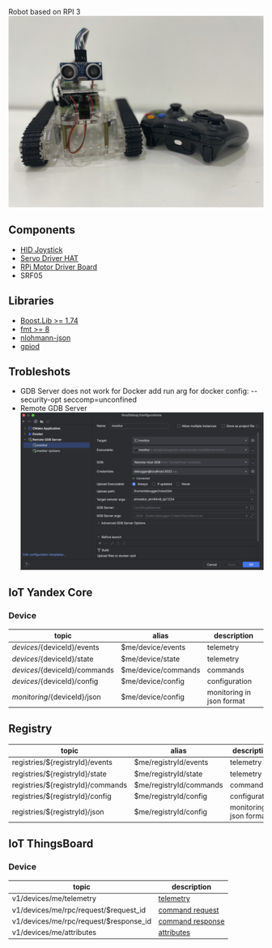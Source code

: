 Robot based on RPI 3
![](https://raw.githubusercontent.com/darvik80/rpi-robot/master/images/robot.jpeg)

## Components
* [HID Joystick](https://en.wikipedia.org/wiki/Human_interface_device)
* [Servo Driver HAT](https://www.waveshare.com/wiki/Servo_Driver_HAT)
* [RPi Motor Driver Board](https://www.waveshare.com/wiki/RPi_Motor_Driver_Board)
* SRF05

## Libraries
* [Boost.Lib >= 1.74](https://www.boost.org/)
* [fmt >= 8](https://github.com/fmtlib/fmt)
* [nlohmann-json](https://github.com/nlohmann/json)
* [gpiod](https://git.kernel.org/pub/scm/libs/libgpiod/libgpiod.git)

## Trobleshots
* GDB Server does not work for Docker 
add run arg for docker config: --security-opt seccomp=unconfined
* Remote GDB Server
![](https://raw.githubusercontent.com/darvik80/rpi-robot/master/images/remote-debug.png)

## IoT Yandex Core
### Device
| topic                              | alias                  | description               | 
|------------------------------------|------------------------|---------------------------|
| $devices/${deviceId}/events        | $me/device/events      | telemetry                 |
| $devices/${deviceId}/state         | $me/device/state       | telemetry                 |
| $devices/${deviceId}/commands      | $me/device/commands    | commands                  |
| $devices/${deviceId}/config        | $me/device/config      | configuration             |
| $monitoring/${deviceId}/json       | $me/device/config      | monitoring in json format |

## Registry
| topic                              | alias                  | description               | 
|------------------------------------|------------------------|---------------------------|
| registries/${registryId}/events    | $me/registryId/events    | telemetry                 |
| registries/${registryId}/state     | $me/registryId/state     | telemetry                 |
| registries/${registryId}/commands  | $me/registryId/commands  | commands                  |
| registries/${registryId}/config    | $me/registryId/config    | configuration             |
| registries/${registryId}/json      | $me/registryId/config    | monitoring in json format |

## IoT ThingsBoard
### Device
| topic                                  | description                                                                       | 
|----------------------------------------|-----------------------------------------------------------------------------------|
| v1/devices/me/telemetry                | [telemetry](https://thingsboard.io/docs/reference/mqtt-api/#telemetry-upload-api) |
| v1/devices/me/rpc/request/$request_id  | [command request](https://thingsboard.io/docs/reference/mqtt-api/#rpc-api)        |
| v1/devices/me/rpc/request/$response_id | [command response](https://thingsboard.io/docs/reference/mqtt-api/#rpc-api)       |
| v1/devices/me/attributes               | [attributes](https://thingsboard.io/docs/reference/mqtt-api/#attributes-api)      |

